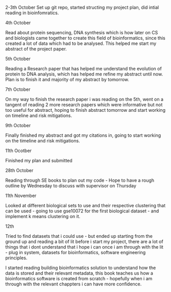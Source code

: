 2-3th October 
Set up git repo, started structing my project plan, did intial reading in bioinfomratics.

4th October

Read about protein sequencing, DNA synthesis which is how later on CS and biologists came together to create this field of bioinformatics, since this created a lot of data which had to be analysed. This helped me start my abstract of the project paper. 

5th October 

Reading a Research paper that has helped me understand the evolution of protein to DNA analysis, which has helped me refine my abstract until now. Plan is to finish it and majority of my abstract by tomorrow. 

7th October 

On my way to finish the research paper i was reading on the 5th, went on a tangent of reading 2 more research papers which were informative but not too useful for abstract, hoping to finish abstract tomorrow and start working on timeline and risk mitigations.

9th October 

Finally finished my abstract and got my citations in, going to start working on the timeline and risk mitigations.

11th Ocotber 

Finished my plan and submitted 

28th October 

Reading through SE books to plan out my code - Hope to have a rough outline by Wednesday to discuss with supervisor on Thursday

11th November

Looked at different biological sets to use and their respective clustering that can be used - going to use gse10072 for the first biological
dataset - and implement k means clustering on it.

12th 

Tried to find datasets that i could use - but ended up starting from the ground up and reading a bit of lit before i start my project, there are a lot of things that i dont understand that i hope i can once i am through with the lit - plug in system, datasets for bioinformatics, software engineering principles. 

I started reading building bioinformatics solution to understand how the data is stored and their relevant metadata, this book teaches us how a bioinformatics software is created from scratch - hopefully when i am through with the relevant chappters i can have more confidence.